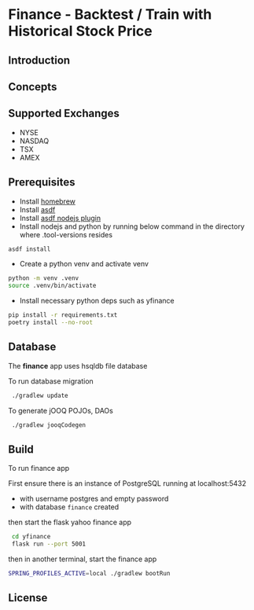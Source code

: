 # Finance - Backtest / Train with Historical Stock Price

## Introduction

## Concepts

## Supported Exchanges

* NYSE
* NASDAQ
* TSX
* AMEX

## Prerequisites

* Install [homebrew](https://brew.sh/)
* Install [asdf](https://asdf-vm.com/guide/getting-started.html#_2-download-asdf)
* Install [asdf nodejs plugin](https://github.com/asdf-vm/asdf-nodejs)
* Install nodejs and python by running below command in the directory where .tool-versions resides
```bash
asdf install
```

* Create a python venv and activate venv

```bash
python -m venv .venv  
source .venv/bin/activate
```

* Install necessary python deps such as yfinance

```bash
pip install -r requirements.txt
poetry install --no-root
```

## Database

The **finance** app uses hsqldb file database

To run database migration

```bash
 ./gradlew update
```

To generate jOOQ POJOs, DAOs
```bash
 ./gradlew jooqCodegen
```

## Build

To run finance app

First ensure there is an instance of PostgreSQL running at localhost:5432 
* with username postgres and empty password
* with database `finance` created


then start the flask yahoo finance app

```bash
 cd yfinance
 flask run --port 5001
```

then in another terminal, start the finance app

```bash
SPRING_PROFILES_ACTIVE=local ./gradlew bootRun
```

## License